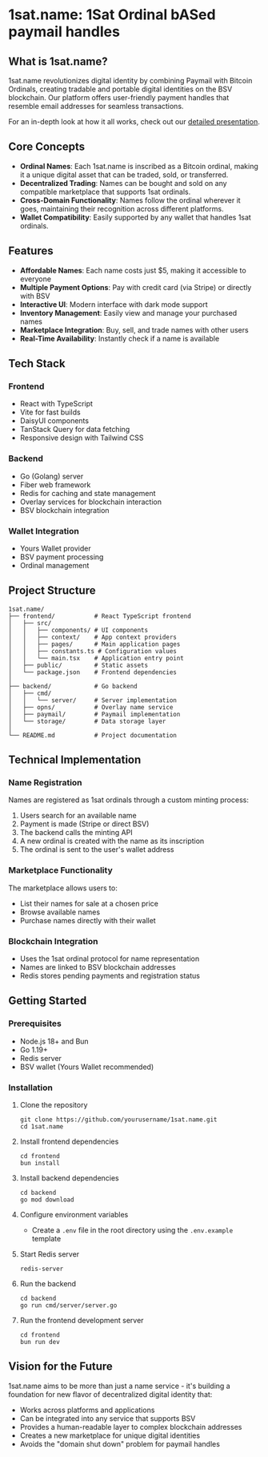 # 1sat.name: 1Sat Ordinal bASed paymail handles

## What is 1sat.name?

1sat.name revolutionizes digital identity by combining Paymail with Bitcoin Ordinals, creating tradable and portable digital identities on the BSV blockchain. Our platform offers user-friendly payment handles that resemble email addresses for seamless transactions.

For an in-depth look at how it all works, check out our [detailed presentation](./1satname.pdf).

## Core Concepts

- **Ordinal Names**: Each 1sat.name is inscribed as a Bitcoin ordinal, making it a unique digital asset that can be traded, sold, or transferred.
- **Decentralized Trading**: Names can be bought and sold on any compatible marketplace that supports 1sat ordinals.
- **Cross-Domain Functionality**: Names follow the ordinal wherever it goes, maintaining their recognition across different platforms.
- **Wallet Compatibility**: Easily supported by any wallet that handles 1sat ordinals.

## Features

- **Affordable Names**: Each name costs just $5, making it accessible to everyone
- **Multiple Payment Options**: Pay with credit card (via Stripe) or directly with BSV
- **Interactive UI**: Modern interface with dark mode support
- **Inventory Management**: Easily view and manage your purchased names
- **Marketplace Integration**: Buy, sell, and trade names with other users
- **Real-Time Availability**: Instantly check if a name is available

## Tech Stack

### Frontend
- React with TypeScript
- Vite for fast builds
- DaisyUI components
- TanStack Query for data fetching
- Responsive design with Tailwind CSS

### Backend
- Go (Golang) server
- Fiber web framework
- Redis for caching and state management
- Overlay services for blockchain interaction
- BSV blockchain integration

### Wallet Integration
- Yours Wallet provider
- BSV payment processing
- Ordinal management

## Project Structure

```
1sat.name/
├── frontend/           # React TypeScript frontend
│   ├── src/
│   │   ├── components/ # UI components
│   │   ├── context/    # App context providers
│   │   ├── pages/      # Main application pages
│   │   ├── constants.ts # Configuration values
│   │   └── main.tsx    # Application entry point
│   ├── public/         # Static assets
│   └── package.json    # Frontend dependencies
│
├── backend/            # Go backend
│   ├── cmd/
│   │   └── server/     # Server implementation
│   ├── opns/           # Overlay name service
│   ├── paymail/        # Paymail implementation
│   └── storage/        # Data storage layer
│
└── README.md           # Project documentation
```

## Technical Implementation

### Name Registration

Names are registered as 1sat ordinals through a custom minting process:

1. Users search for an available name
2. Payment is made (Stripe or direct BSV)
3. The backend calls the minting API 
4. A new ordinal is created with the name as its inscription
5. The ordinal is sent to the user's wallet address

### Marketplace Functionality

The marketplace allows users to:

- List their names for sale at a chosen price
- Browse available names
- Purchase names directly with their wallet

### Blockchain Integration

- Uses the 1sat ordinal protocol for name representation
- Names are linked to BSV blockchain addresses
- Redis stores pending payments and registration status

## Getting Started

### Prerequisites

- Node.js 18+ and Bun
- Go 1.19+
- Redis server
- BSV wallet (Yours Wallet recommended)

### Installation

1. Clone the repository
   ```
   git clone https://github.com/yourusername/1sat.name.git
   cd 1sat.name
   ```

2. Install frontend dependencies
   ```
   cd frontend
   bun install
   ```

3. Install backend dependencies
   ```
   cd backend
   go mod download
   ```

4. Configure environment variables
   - Create a `.env` file in the root directory using the `.env.example` template

5. Start Redis server
   ```
   redis-server
   ```

6. Run the backend
   ```
   cd backend
   go run cmd/server/server.go
   ```

7. Run the frontend development server
   ```
   cd frontend
   bun run dev
   ```

## Vision for the Future

1sat.name aims to be more than just a name service - it's building a foundation for new flavor of decentralized digital identity that:

- Works across platforms and applications
- Can be integrated into any service that supports BSV
- Provides a human-readable layer to complex blockchain addresses
- Creates a new marketplace for unique digital identities 
- Avoids the "domain shut down" problem for paymail handles